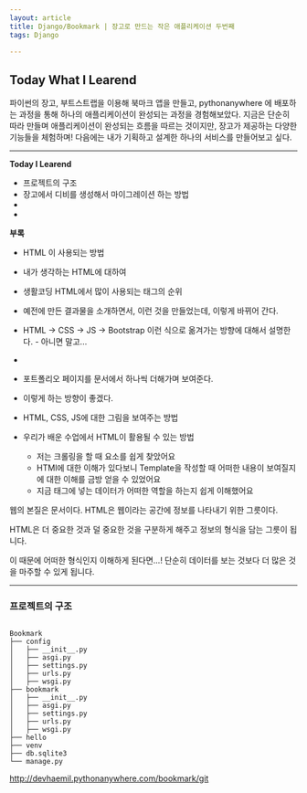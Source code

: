 ```yaml
---
layout: article
title: Django/Bookmark | 장고로 만드는 작은 애플리케이션 두번째 
tags: Django

---
```


## **Today What I Learend**  

파이썬의 장고, 부트스트랩을 이용해 북마크 앱을 만들고, pythonanywhere 에 배포하는 과정을 통해 하나의 애플리케이션이 완성되는 과정을 경험해보았다.
지금은 단순히 따라 만들며 애플리케이션이 완성되는 흐름을 따르는 것이지만, 장고가 제공하는 다양한 기능들을 체험하며! 다음에는 내가 기획하고 설계한 하나의 서비스를 만들어보고 싶다. 





---
**Today I Learend**
- 프로젝트의 구조
- 장고에서 디비를 생성해서 마이그레이션 하는 방법
- 
-  

**부록**
- HTML 이 사용되는 방법
- 내가 생각하는 HTML에 대하여
- 생활코딩 HTML에서 많이 사용되는 태그의 순위

- 예전에 만든 결과물을 소개하면서, 이런 것을 만들었는데, 이렇게 바뀌어 간다. 
- HTML -> CSS -> JS -> Bootstrap 이런 식으로 옮겨가는 방향에 대해서 설명한다. - 아니면 말고... 

- 

- 포트폴리오 페이지를 문서에서 하나씩 더해가며 보여준다. 
- 이렇게 하는 방향이 좋겠다.
- HTML, CSS, JS에 대한 그림을 보여주는 방법

- 우리가 배운 수업에서 HTML이 활용될 수 있는 방법
	- 저는 크롤링을 할 때 요소를 쉽게 찾았어요
	- HTMl에 대한 이해가 있다보니 Template을 작성할 때 어떠한 내용이 보여질지에 대한 이해를 금방 얻을 수 있었어요
	- 지금 태그에 넣는 데이터가 어떠한 역할을 하는지 쉽게 이해했어요
	



웹의 본질은 문서이다. 
HTML은 웹이라는 공간에 정보를 나타내기 위한 그릇이다. 

HTML은 더 중요한 것과 덜 중요한 것을 구분하게 해주고 
정보의 형식을 담는 그릇이 됩니다. 

이 때문에 어떠한 형식인지 이해하게 된다면...!
단순히 데이터를 보는 것보다 더 많은 것을 마주할 수 있게 됩니다.


---




### 프로젝트의 구조

```

Bookmark
├── config
│   ├── __init__.py
│   ├── asgi.py
│   ├── settings.py
│   ├── urls.py
│   ├── wsgi.py
├── bookmark
│   ├── __init__.py
│   ├── asgi.py
│   ├── settings.py
│   ├── urls.py
│   ├── wsgi.py
├── hello
├── venv
├── db.sqlite3
└── manage.py
```


http://devhaemil.pythonanywhere.com/bookmark/git 







